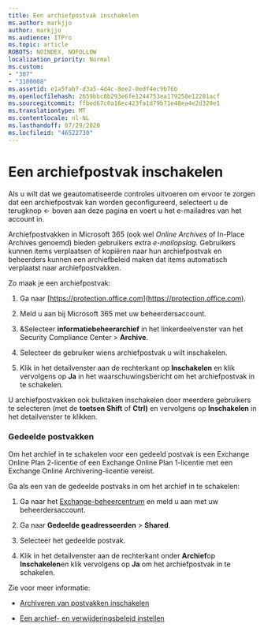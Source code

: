 ```yaml
---
title: Een archiefpostvak inschakelen
ms.author: markjjo
author: markjjo
ms.audience: ITPro
ms.topic: article
ROBOTS: NOINDEX, NOFOLLOW
localization_priority: Normal
ms.custom:
- "307"
- "3100008"
ms.assetid: e1a5fab7-d3a5-4d4c-8ee2-0edf4ec9b76b
ms.openlocfilehash: 2659bbc8b293e6fe1244753ea179258e12281acf
ms.sourcegitcommit: ffbed67c0a16ec423fa1d79b71e48ea4e2d320e1
ms.translationtype: MT
ms.contentlocale: nl-NL
ms.lasthandoff: 07/29/2020
ms.locfileid: "46522730"
---
```

# <a name="enable-an-archive-mailbox"></a>Een archiefpostvak inschakelen

Als u wilt dat we geautomatiseerde controles uitvoeren om ervoor te zorgen dat een archiefpostvak kan worden geconfigureerd, selecteert u de terugknop <- boven aan deze pagina en voert u het e-mailadres van het account in.

Archiefpostvakken in Microsoft 365 (ook wel *Online Archives* of In-Place Archives genoemd) bieden gebruikers extra *e-mailopslag.* Gebruikers kunnen items verplaatsen of kopiëren naar hun archiefpostvak en beheerders kunnen een archiefbeleid maken dat items automatisch verplaatst naar archiefpostvakken.
  
Zo maak je een archiefpostvak:
  
1. Ga naar [https://protection.office.com](https://protection.office.com).

2. Meld u aan bij Microsoft 365 met uw beheerdersaccount.

3. &amp;Selecteer **informatiebeheerarchief** in het linkerdeelvenster van het Security Compliance Center \> **Archive**.

4. Selecteer de gebruiker wiens archiefpostvak u wilt inschakelen.

5. Klik in het detailvenster aan de rechterkant op **Inschakelen** en klik vervolgens op **Ja** in het waarschuwingsbericht om het archiefpostvak in te schakelen.

U archiefpostvakken ook bulktaken inschakelen door meerdere gebruikers te selecteren (met de **toetsen Shift** of **Ctrl)** en vervolgens op **Inschakelen** in het detailvenster te klikken.
  
### <a name="shared-mailboxes"></a>Gedeelde postvakken

Om het archief in te schakelen voor een gedeeld postvak is een Exchange Online Plan 2-licentie of een Exchange Online Plan 1-licentie met een Exchange Online Archivering-licentie vereist.  

Ga als een van de gedeelde postvaks in om het archief in te schakelen:

1. Ga naar het [Exchange-beheercentrum](https://outlook.office365.com/ecp) en meld u aan met uw beheerdersaccount.

2. Ga naar **Gedeelde geadresseerden**  >  **Shared**.

3. Selecteer het gedeelde postvak.

4. Klik in het detailvenster aan de rechterkant onder **Archief**op **Inschakelen**en klik vervolgens op **Ja** om het archiefpostvak in te schakelen.

Zie voor meer informatie:
  
- [Archiveren van postvakken inschakelen](https://docs.microsoft.com/microsoft-365/compliance/enable-archive-mailboxes)

- [Een archief- en verwijderingsbeleid instellen](https://docs.microsoft.com//office365/securitycompliance/set-up-an-archive-and-deletion-policy-for-mailboxes)
